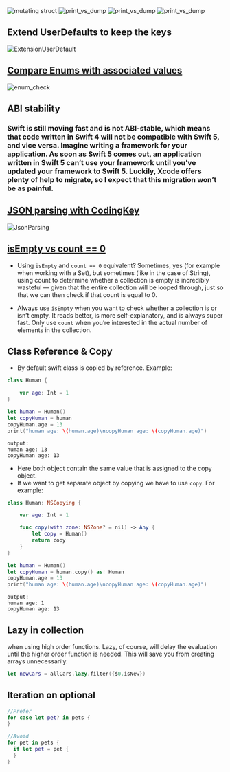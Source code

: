 <img src="../staticresources/mutatingstruct.png" alt="mutating struct" />
<img src="../staticresources/print_vs_dump.png" alt="print_vs_dump" />
<img src="../staticresources/allocation_performance.png" alt="print_vs_dump" />
<img src="../staticresources/allocation_performance2.png" alt="print_vs_dump" />

## Extend UserDefaults to keep the keys
<img src="../staticresources/ExtensionUserDefault.png" alt="ExtensionUserDefault" />

## [Compare Enums with associated values](https://stackoverflow.com/a/66062597/4245112)
<img src="../staticresources/enum_check.png" alt="enum_check" />

## ABI stability
### Swift is still moving fast and is not ABI-stable, which means that code written in Swift 4 will not be compatible with Swift 5, and vice versa. Imagine writing a framework for your application. As soon as Swift 5 comes out, an application written in Swift 5 can’t use your framework until you’ve updated your framework to Swift 5. Luckily, Xcode offers plenty of help to migrate, so I expect that this migration won’t be as painful.

## [JSON parsing with CodingKey](https://www.hackingwithswift.com/articles/119/codable-cheat-sheet)
<img src="../staticresources/JsonParsing.png" alt="JsonParsing" />

## [isEmpty vs count == 0](https://www.swiftbysundell.com/articles/count-vs-isEmpty/)

- Using `isEmpty` and `count == 0` equivalent? Sometimes, yes (for example when working with a Set), but sometimes (like in the case of String), using count to determine whether a collection is empty is incredibly wasteful — given that the entire collection will be looped through, just so that we can then check if that count is equal to 0.

- Always use `isEmpty` when you want to check whether a collection is or isn’t empty. It reads better, is more self-explanatory, and is always super fast. Only use `count` when you’re interested in the actual number of elements in the collection.

## Class Reference & Copy

- By default swift class is copied by reference. Example:

```Swift
class Human {

    var age: Int = 1
}

let human = Human()
let copyHuman = human
copyHuman.age = 13
print("human age: \(human.age)\ncopyHuman age: \(copyHuman.age)")
```

```
output: 
human age: 13
copyHuman age: 13
```
- Here both object contain the same value that is assigned to the copy object.
- If we want to get separate object by copying we have to use `copy`. For example:

```Swift
class Human: NSCopying {

    var age: Int = 1

    func copy(with zone: NSZone? = nil) -> Any {
        let copy = Human()
        return copy
    }
}

let human = Human()
let copyHuman = human.copy() as! Human
copyHuman.age = 13
print("human age: \(human.age)\ncopyHuman age: \(copyHuman.age)")
```
```
output: 
human age: 1
copyHuman age: 13
```


## Lazy in collection


when using high order functions. Lazy, of course, will delay the evaluation until the higher order function is needed. This will save you from creating arrays unnecessarily.

```Swift
let newCars = allCars.lazy.filter({$0.isNew})
```

## Iteration on optional

```Swift
//Prefer
for case let pet? in pets {
}

//Avoid
for pet in pets {
  if let pet = pet {
  }
}
```








